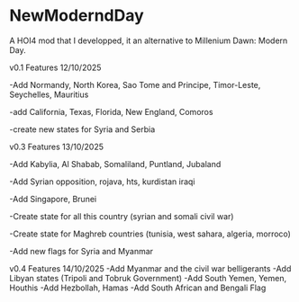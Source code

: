 # NewModerndDay
A HOI4 mod that I developped, it an alternative to Millenium Dawn: Modern Day. 

v0.1 Features 12/10/2025

-Add Normandy, North Korea, Sao Tome and Principe, Timor-Leste, Seychelles, Mauritius

-add California, Texas, Florida, New England, Comoros

-create new states for Syria and Serbia


v0.3 Features 13/10/2025

-Add Kabylia, Al Shabab, Somaliland, Puntland, Jubaland

-Add Syrian opposition, rojava, hts, kurdistan iraqi

-Add Singapore, Brunei

-Create state for all this country (syrian and somali civil war)

-Create state for Maghreb countries (tunisia, west sahara, algeria, morroco)

-Add new flags for Syria and Myanmar

v0.4 Features 14/10/2025
-Add Myanmar and the civil war belligerants
-Add Libyan states (Tripoli and Tobruk Government)
-Add South Yemen, Yemen, Houthis
-Add Hezbollah, Hamas
-Add South African and Bengali Flag

